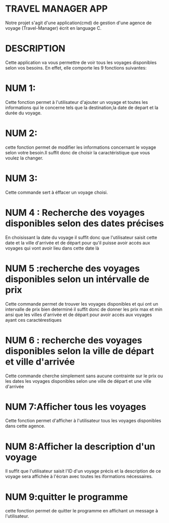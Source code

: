 # TRAVEL MANAGER APP
Notre projet s'agit d'une application(cmd) de gestion d'une agence de voyage (Travel-Manager) écrit en language C.

# DESCRIPTION
Cette application va vous permettre de voir tous les voyages disponibles selon vos besoins.
En effet, elle comporte les 9 fonctions suivantes:

# NUM 1:
Cette fonction permet à l'utilisateur d'ajouter un voyage et toutes les informations qui le concerne tels que la destination,la date de depart et la durée du voyage.
# NUM 2:
cette fonction permet de modifier les informations concernant le voyage selon votre besoin.Il suffit donc de choisir la caractéristique que vous voulez la changer.
# NUM 3:
Cette commande sert à éffacer un voyage choisi.
# NUM 4 : Recherche des voyages disponibles selon des dates précises
En choisissant la date du voyage 
il suffit donc que l'utilisateur saisit cette date et la ville d'arrivée et de départ pour qu'il 
puisse avoir accés aux voyages qui vont avoir lieu dans cette date là 

# NUM 5 :recherche des voyages disponibles selon un intérvalle de prix 
Cette commande permet de trouver les voyages disponibles et qui ont un intervalle de prix bien determiné 
il suffit donc de donner les prix max et min ansi que les villes d'arrivée et de départ pour avoir accés 
aux voyages ayant ces caractérestiques

# NUM 6 : recherche des voyages disponibles selon la ville de départ et ville d'arrivée 
Cette commande cherche simplement sans aucune contrainte sur le prix ou les dates les voyages disponibles 
selon une ville de départ et une ville d'arrivée 

# NUM 7:Afficher tous les voyages
Cette fonction permet d'afficher à l'utilisateur tous les voyages disponibles dans cette agence.

# NUM 8:Afficher la description d'un voyage
Il suffit que l'utilisateur saisit l'ID d'un voyage précis et la description de ce voyage sera affichée à l'écran avec toutes les iformations nécessaires.

# NUM 9:quitter le programme
cette fonction permet de quitter le programme en affichant un message à l'utilisateur.

